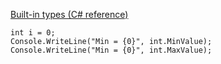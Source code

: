 [Built-in types (C# reference)](https://learn.microsoft.com/en-us/dotnet/csharp/language-reference/builtin-types/built-in-types)


```
int i = 0;
Console.WriteLine("Min = {0}", int.MinValue);
Console.WriteLine("Min = {0}", int.MaxValue);
```
